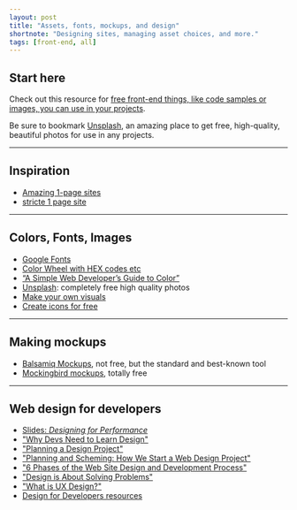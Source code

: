 ```yaml
---
layout: post
title: "Assets, fonts, mockups, and design"
shortnote: "Designing sites, managing asset choices, and more."
tags: [front-end, all]
---
```


## Start here
Check out this resource for [free front-end things, like code samples or images, you can use in your projects](http://www.premiumpixels.com/).

Be sure to bookmark [Unsplash](https://unsplash.com/), an amazing place to get free, high-quality, beautiful photos for use in any projects.

<hr>

## Inspiration
* [Amazing 1-page sites](https://onepagelove.com/gallery/landing-page)
* [stricte 1 page site](http://stricte.io/#hello)

<hr>

## Colors, Fonts, Images
* [Google Fonts](https://www.google.com/fonts)
* [Color Wheel with HEX codes etc](https://color.adobe.com/create/color-wheel/)
* [“A Simple Web Developer’s Guide to Color”](https://www.smashingmagazine.com/2016/04/web-developer-guide-color/)
* [Unsplash](https://unsplash.com/): completely free high quality photos
* [Make your own visuals](https://www.canva.com/)
* [Create icons for free](https://iconsflow.com/)

<hr>

## Making mockups
* [Balsamiq Mockups](https://balsamiq.com/products/mockups/), not free, but the standard and best-known tool
* [Mockingbird mockups](https://gomockingbird.com/home), totally free

<hr>

## Web design for developers
* [Slides: *Designing for Performance*](https://speakerdeck.com/lara/designing-for-performance)
* ["Why Devs Need to Learn Design"](http://www.cognition.happycog.com/article/why-developers-need-to-learn-design)
* ["Planning a Design Project"](http://webdesign.tutsplus.com/articles/planning-a-design-project--webdesign-13277)
* ["Planning and Scheming: How We Start a Web Design Project"](http://bigseadesign.com/web-design/planning-and-scheming-how-we-start-a-web-design-project)
* ["6 Phases of the Web Site Design and Development Process"](http://www.idesignstudios.com/blog/web-design/phases-web-design-development-process/#.VyYyXaMrKV7)
* ["Design is About Solving Problems"](https://www.smashingmagazine.com/2011/08/design-solving-problems/)
* ["What is UX Design?"](https://www.smashingmagazine.com/2010/10/what-is-user-experience-design-overview-tools-and-resources/)
* [Design for Developers resources](https://gist.github.com/jenmyers/7354863)
